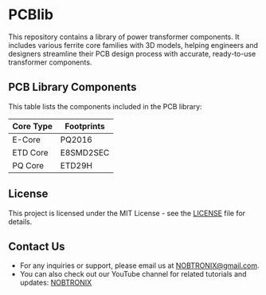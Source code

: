 # PCBlib
This repository contains a library of power transformer components. It includes various ferrite core families with 3D models, helping engineers and designers streamline their PCB design process with accurate, ready-to-use transformer components.

## PCB Library Components

This table lists the components included in the PCB library:

| Core Type | Footprints |
|----------------|------------|
| E-Core         | PQ2016 | PQ2620 | PQ2625 | PQ3220 | PQ3230| PQ3535 | PQ4040 | PQ5050 |
| ETD Core       | E8SMD2SEC| E13x7x4H | E13x7x4V | E16x8x5H | E16x8x5V | E20x10x6H | E20x10x6V | E25x13x7H | E25x13x7V | E30x15x7H | E30x15x7V | E32x16x9 | E32x16x11 | E36x18x11 | E42x21x20 | E55x28x21 |
| PQ Core         | ETD29H | ETD29V | ETD34H | ETD34V | ETD39 | ETD44 | ETD49| ETD54 |ETD59 |

## License

This project is licensed under the MIT License - see the [LICENSE](https://opensource.org/licenses/MIT) file for details.


## Contact Us

- For any inquiries or support, please email us at [NOBTRONIX@gmail.com](mailto:NOBTRONIX@gmail.com).
- You can also check out our YouTube channel for related tutorials and updates: [NOBTRONIX](https://www.youtube.com/@nobtronix)
